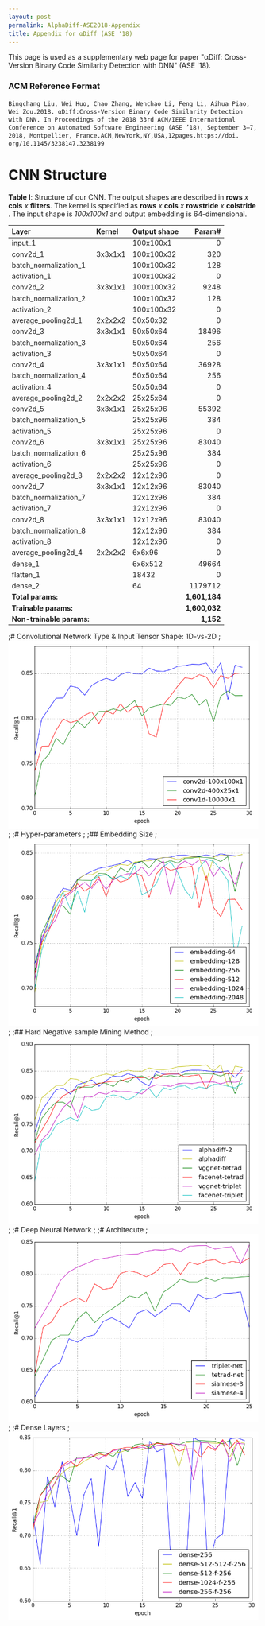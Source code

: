 ```yaml
---
layout: post
permalink: AlphaDiff-ASE2018-Appendix
title: Appendix for αDiff (ASE '18)
---
```


This page is used as a supplementary web page for paper "αDiff: Cross-Version Binary Code Similarity Detection with DNN" (ASE '18).

### ACM Reference Format

    Bingchang Liu, Wei Huo, Chao Zhang, Wenchao Li, Feng Li, Aihua Piao, Wei Zou.2018. αDiff:Cross-Version Binary Code Similarity Detection with DNN. In Proceedings of the 2018 33rd ACM/IEEE International Conference on Automated Software Engineering (ASE ’18), September 3–7, 2018, Montpellier, France.ACM,NewYork,NY,USA,12pages.https://doi. org/10.1145/3238147.3238199


# CNN Structure

**Table I**: Structure of our CNN. The output shapes are described in 
**rows** _x_ **cols** _x_ **filters**. The kernel is specified as
 **rows** _x_ **cols** _x_ **rowstride** _x_ **colstride** .
 The input shape is *100x100x1* and output embedding is 64-dimensional.

|Layer |Kernel | Output shape | Param#
|:------- | :--------- | :--------- | -----------:
|input_1 | | 100x100x1 | 0
|conv2d_1 | 3x3x1x1 | 100x100x32 | 320 
|batch_normalization_1 | | 100x100x32 | 128
|activation_1 | | 100x100x32 | 0 
|conv2d_2 | 3x3x1x1 | 100x100x32 | 9248
|batch_normalization_2 | | 100x100x32 | 128 
|activation_2 | | 100x100x32 | 0 
|average_pooling2d_1 | 2x2x2x2 | 50x50x32 | 0 
|conv2d_3 | 3x3x1x1 | 50x50x64 | 18496 
|batch_normalization_3 | | 50x50x64 | 256 
|activation_3 | | 50x50x64 | 0 
|conv2d_4 | 3x3x1x1 | 50x50x64 | 36928 
|batch_normalization_4 | | 50x50x64 | 256 
|activation_4 | | 50x50x64 | 0 
|average_pooling2d_2 | 2x2x2x2 | 25x25x64 | 0 
|conv2d_5 | 3x3x1x1 | 25x25x96 | 55392 
|batch_normalization_5 | | 25x25x96 | 384 
|activation_5 | | 25x25x96 | 0 
|conv2d_6 | 3x3x1x1 | 25x25x96 | 83040 
|batch_normalization_6 | | 25x25x96 | 384
|activation_6 | | 25x25x96 | 0 
|average_pooling2d_3  | 2x2x2x2 | 12x12x96 | 0 
|conv2d_7 | 3x3x1x1 | 12x12x96 | 83040 
|batch_normalization_7 | | 12x12x96 | 384 
|activation_7 | | 12x12x96 | 0 
|conv2d_8 | 3x3x1x1 | 12x12x96 | 83040 
|batch_normalization_8  | | 12x12x96 | 384 
|activation_8 | | 12x12x96 | 0 
|average_pooling2d_4  | 2x2x2x2 | 6x6x96 | 0 
|dense_1 | | 6x6x512 | 49664 
|flatten_1 | | 18432 | 0 
|dense_2 | | 64 | 1179712 
|**Total params:**| | | **1,601,184** 
|**Trainable params:**| | | **1,600,032**
|**Non-trainable params:**| | | **1,152**

;# Convolutional Network Type & Input Tensor Shape: 1D-vs-2D
;![conv1d-conv2d-inputshape](../assets/alphadiff/conv1d-conv2d.png)
;
;# Hyper-parameters
;
;## Embedding Size
;![embedding-size](../assets/alphadiff/embedding-size-vgghard-k1.png)
;
;## Hard Negative sample Mining Method
;![negative-samoling-method](../assets/alphadiff/negative-sampling-max-256-k1.png)
;
;# Deep Neural Network
;
;# Architecute
;![network-arch](../assets/alphadiff/network-arch.png)
;
;# Dense Layers
;![dense-layers-design](../assets/alphadiff/dense-vgghard-k1.png)
